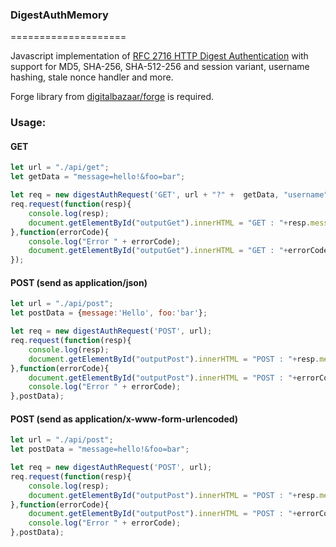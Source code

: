 ### DigestAuthMemory
====================

Javascript implementation of 
[RFC 2716 HTTP Digest Authentication](https://datatracker.ietf.org/doc/html/rfc7616) 
with support for MD5, SHA-256, SHA-512-256 and session variant, username hashing, 
stale nonce handler and more.

Forge library from [digitalbazaar/forge](https://github.com/digitalbazaar/forge) is 
required.

### Usage:

#### GET
```js
let url = "./api/get";
let getData = "message=hello!&foo=bar";

let req = new digestAuthRequest('GET', url + "?" +  getData, "username", "password");
req.request(function(resp){
    console.log(resp);
    document.getElementById("outputGet").innerHTML = "GET : "+resp.message;
},function(errorCode){
    console.log("Error " + errorCode);
    document.getElementById("outputGet").innerHTML = "GET : "+errorCode;
});
```

#### POST (send as application/json)
```js
let url = "./api/post";
let postData = {message:'Hello', foo:'bar'};

let req = new digestAuthRequest('POST', url);
req.request(function(resp){
    console.log(resp);
    document.getElementById("outputPost").innerHTML = "POST : "+resp.message;
},function(errorCode){
    document.getElementById("outputPost").innerHTML = "POST : "+errorCode;
    console.log("Error " + errorCode);
},postData);
```

#### POST (send as application/x-www-form-urlencoded)
```js
let url = "./api/post";
let postData = "message=hello!&foo=bar";

let req = new digestAuthRequest('POST', url);
req.request(function(resp){
    console.log(resp);
    document.getElementById("outputPost").innerHTML = "POST : "+resp.message;
},function(errorCode){
    document.getElementById("outputPost").innerHTML = "POST : "+errorCode;
    console.log("Error " + errorCode);
},postData);
```